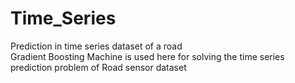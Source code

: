 # Time_Series
Prediction in time series dataset of a road<br />
Gradient Boosting Machine is used here for solving the time series prediction problem of Road sensor dataset
